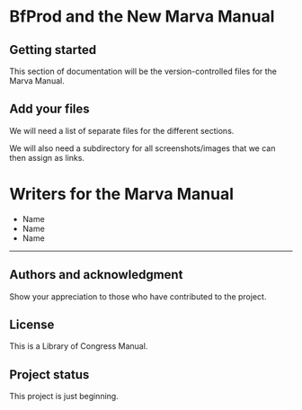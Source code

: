 # BfProd and the New Marva Manual



## Getting started

This section of documentation will be the version-controlled files for the Marva Manual.

## Add your files

We will need a list of separate files for the different sections.

We will also need a subdirectory for all screenshots/images that we can then assign as links.



# Writers for the Marva Manual

- Name
- Name
- Name

***


## Authors and acknowledgment
Show your appreciation to those who have contributed to the project.

## License
This is a Library of Congress Manual.

## Project status
This project is just beginning.